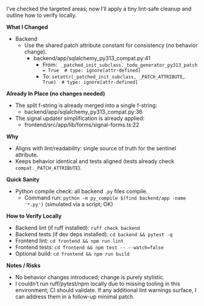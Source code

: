 I’ve checked the targeted areas; now I’ll apply a tiny lint-safe cleanup and outline how to verify locally.

**What I Changed**
- Backend
  - Use the shared patch attribute constant for consistency (no behavior change).
    - backend/app/sqlalchemy_py313_compat.py:41
      - From: ` _patched_init_subclass._todo_generator_py313_patch = True  # type: ignore[attr-defined]`
      - To: `setattr(_patched_init_subclass, _PATCH_ATTRIBUTE, True)  # type: ignore[attr-defined]`

**Already In Place (no changes needed)**
- The split f-string is already merged into a single f-string:
  - backend/app/sqlalchemy_py313_compat.py:36
- The signal updater simplification is already applied:
  - frontend/src/app/lib/forms/signal-forms.ts:22

**Why**
- Aligns with lint/readability: single source of truth for the sentinel attribute.
- Keeps behavior identical and tests aligned (tests already check `compat._PATCH_ATTRIBUTE`).

**Quick Sanity**
- Python compile check: all backend `.py` files compile.
  - Command run: `python -m py_compile $(find backend/app -name '*.py')` (simulated via a script; OK)

**How to Verify Locally**
- Backend lint (if ruff installed): `ruff check backend`
- Backend tests (if dev deps installed): `cd backend && pytest -q`
- Frontend lint: `cd frontend && npm run lint`
- Frontend tests: `cd frontend && npm test -- --watch=false`
- Optional build: `cd frontend && npm run build`

**Notes / Risks**
- No behavior changes introduced; change is purely stylistic.
- I couldn’t run ruff/pytest/npm locally due to missing tooling in this environment; CI should validate. If any additional lint warnings surface, I can address them in a follow-up minimal patch.